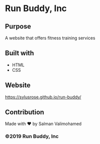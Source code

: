 # Run Buddy, Inc

## Purpose
A website that offers fitness training services

## Built with
* HTML
* CSS

## Website
https://sylusrose.github.io/run-buddy/

## Contribution
Made with ❤️ by Salman Valimohamed

### ©️2019 Run Buddy, Inc 
